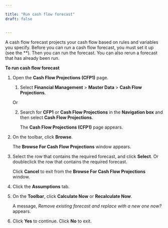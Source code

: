 ```yaml
---

title: "Run cash flow forecast"
draft: false


---
```


A cash flow forecast projects your cash flow based on rules and variables you specify. Before you can run a cash flow forecast, you must set it up (see the **). Then you can run the forecast. You can also rerun a forecast that has already been run.

**To run cash flow forecast**

1.  Open the **Cash Flow Projections (CFP1)** page.

    1.  Select **Financial Management** \> **Master Data** \> **Cash Flow Projections**.

    Or

    2.  Search for **CFP1** or **Cash Flow Projections** in the **Navigation box** and then select **Cash Flow Projections**.

        The **Cash Flow Projections (CFP1)** page appears.

2.  On the toolbar, click **Browse**.

    The **Browse For Cash Flow Projections** window appears.

3.  Select the row that contains the required forecast, and click **Select**. Or doubleclick the row that contains the required forecast.

    Click **Cancel** to exit from the **Browse For Cash Flow Projections** window.

4.  Click the **Assumptions** tab.

5.  On the **Toolbar**, click **Calculate Now** or **Recalculate Now**.

    A message, *Remove existing forecast and replace with a new one now?* appears.

6.  Click **Yes** to continue. Click **No** to exit.